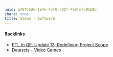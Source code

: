 ```yaml
---
uuid: a767bb2e-1e7e-4ef0-a32f-766fefc91b9d
share: true
title: Steam - Software
---
```

#### Backlinks

* [ETL to QE, Update 13, Redefining Project Scope](/0857e406-5e14-4b45-9e8c-3ae712a2f00a)
* [Datasets - Video Games](/76fdeb14-6cc3-484f-8607-a6298e4a22c1)